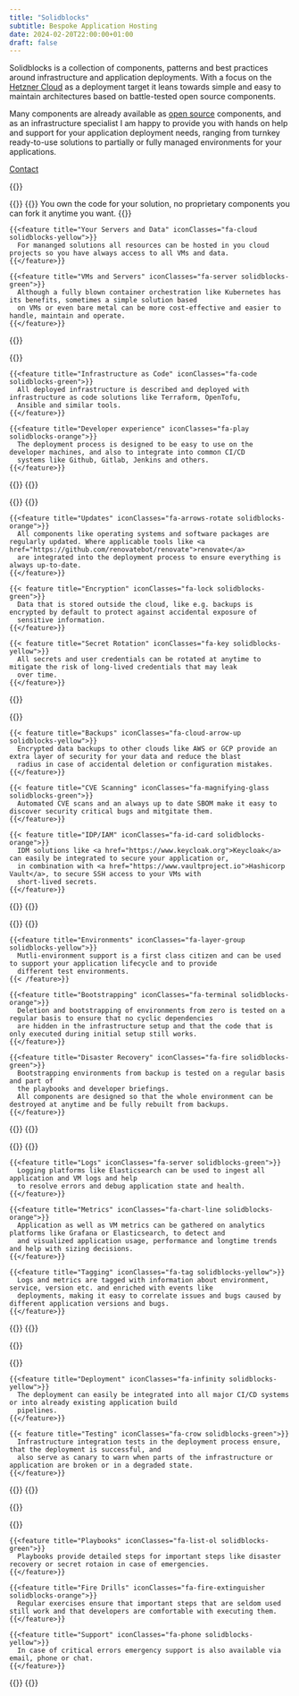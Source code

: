 ```yaml
---
title: "Solidblocks"
subtitle: Bespoke Application Hosting
date: 2024-02-20T22:00:00+01:00
draft: false
---
```


<script>var LHC_API = LHC_API||{};
LHC_API.args = {mode:'widget',lhc_base_url:'https://solidblocks.livehelperchat.com/',wheight:450,wwidth:350,pheight:520,pwidth:500,domain:'solidblocks.de',fresh:true,leaveamessage:true,department:["1"],check_messages:false,proactive:false,lang:'eng/'};
(function() {
var po = document.createElement('script'); po.type = 'text/javascript'; po.setAttribute('crossorigin','anonymous'); po.async = true;
var date = new Date();po.src = 'https://solidblocks.livehelperchat.com/design/defaulttheme/js/widgetv2/index.js?'+(""+date.getFullYear() + date.getMonth() + date.getDate());
var s = document.getElementsByTagName('script')[0]; s.parentNode.insertBefore(po, s);
})();
</script>

<div class="container">
  
  Solidblocks is a collection of components, patterns and best practices around infrastructure and application deployments.
  With a focus on the [Hetzner Cloud](https://cloud.hetzner.com) as a deployment target it leans towards simple and easy
  to maintain architectures based on battle-tested open source components.

  Many components are already available as [open source](https://github.com/pellepelster/solidblocks) components, and as an
  infrastructure specialist I am happy to provide you with hands on help and support for your application deployment
  needs, ranging from turnkey ready-to-use solutions to partially or fully managed environments for your applications.
  
  <div class="container d-flex justify-content-center py-4">
      <a href="/contact/" class="btn btn-lg col-4 my-3 btn-primary align-self-center">
          <i class="fas fa-mail-bulk"></i>
          Contact
      </a>
  </div>

</div>

<div class="feature-divider"></div>

{{<feature-container title="Simplicity">}}

{{<feature-row>}}
    {{<feature title="Your code" iconClasses="fa-code-branch solidblocks-orange">}}
      You own the code for your solution, no proprietary components you can fork it anytime you want.
    {{</feature>}}
    
    {{<feature title="Your Servers and Data" iconClasses="fa-cloud solidblocks-yellow">}}
      For mananged solutions all resources can be hosted in you cloud projects so you have always access to all VMs and data.
    {{</feature>}}

    {{<feature title="VMs and Servers" iconClasses="fa-server solidblocks-green">}}
      Although a fully blown container orchestration like Kubernetes has its benefits, sometimes a simple solution based 
      on VMs or even bare metal can be more cost-effective and easier to handle, maintain and operate.
    {{</feature>}}


  {{</feature-row>}}

  {{<feature-row>}}

    {{<feature title="Infrastructure as Code" iconClasses="fa-code solidblocks-green">}}
      All deployed infrastructure is described and deployed with infrastructure as code solutions like Terraform, OpenTofu,
      Ansible and similar tools.   
    {{</feature>}}
    
    {{<feature title="Developer experience" iconClasses="fa-play solidblocks-orange">}}
      The deployment process is designed to be easy to use on the developer machines, and also to integrate into common CI/CD
      systems like Github, Gitlab, Jenkins and others.  
    {{</feature>}}

  {{</feature-row>}}
{{</feature-container>}}

<div class="feature-divider"></div>

{{<feature-container title="Security & Data Safety">}}
  {{<feature-row>}}
    
    {{<feature title="Updates" iconClasses="fa-arrows-rotate solidblocks-orange">}}
      All components like operating systems and software packages are regularly updated. Where applicable tools like <a href="https://github.com/renovatebot/renovate">renovate</a>
      are integrated into the deployment process to ensure everything is always up-to-date.  
    {{</feature>}}
    
    {{< feature title="Encryption" iconClasses="fa-lock solidblocks-green">}}
      Data that is stored outside the cloud, like e.g. backups is encrypted by default to protect against accidental exposure of
      sensitive information.
    {{</feature>}}
    
    {{< feature title="Secret Rotation" iconClasses="fa-key solidblocks-yellow">}}
      All secrets and user credentials can be rotated at anytime to mitigate the risk of long-lived credentials that may leak
      over time.
    {{</feature>}}
    
  {{</feature-row>}}

  {{<feature-row>}}

    {{< feature title="Backups" iconClasses="fa-cloud-arrow-up solidblocks-yellow">}}
      Encrypted data backups to other clouds like AWS or GCP provide an extra layer of security for your data and reduce the blast 
      radius in case of accidental deletion or configuration mistakes. 
    {{</feature>}}

    {{< feature title="CVE Scanning" iconClasses="fa-magnifying-glass solidblocks-green">}}
      Automated CVE scans and an always up to date SBOM make it easy to discover security critical bugs and mitgitate them.
    {{</feature>}}

    {{< feature title="IDP/IAM" iconClasses="fa-id-card solidblocks-orange">}}
      IDM solutions like <a href="https://www.keycloak.org">Keycloak</a> can easily be integrated to secure your application or, 
      in combination with <a href="https://www.vaultproject.io">Hashicorp Vault</a>, to secure SSH access to your VMs with 
      short-lived secrets.
    {{</feature>}}
    
  {{</feature-row>}}
{{</feature-container>}}

<div class="feature-divider"></div>

{{<feature-container title="Deployment lifecycle" >}}
  {{<feature-row>}}

    {{<feature title="Environments" iconClasses="fa-layer-group solidblocks-yellow">}}
      Mutli-environment support is a first class citizen and can be used to support your application lifecycle and to provide
      different test environments.
    {{< /feature>}}
    
    {{<feature title="Bootstrapping" iconClasses="fa-terminal solidblocks-orange">}}
      Deletion and bootstrapping of environments from zero is tested on a regular basis to ensure that no cyclic dependencies
      are hidden in the infrastructure setup and that the code that is only executed during initial setup still works.
    {{</feature>}}
    
    {{<feature title="Disaster Recovery" iconClasses="fa-fire solidblocks-green">}}
      Bootstrapping environments from backup is tested on a regular basis and part of
      the playbooks and developer briefings. 
      All components are designed so that the whole environment can be destroyed at anytime and be fully rebuilt from backups.
    {{</feature>}}

  {{</feature-row>}}
{{</feature-container >}}

<div class="feature-divider"></div>

{{<feature-container title="Logging and Monitoring" >}}
  {{<feature-row>}}

    {{<feature title="Logs" iconClasses="fa-server solidblocks-green">}}
      Logging platforms like Elasticsearch can be used to ingest all application and VM logs and help
      to resolve errors and debug application state and health.
    {{</feature>}}

    {{<feature title="Metrics" iconClasses="fa-chart-line solidblocks-orange">}}
      Application as well as VM metrics can be gathered on analytics platforms like Grafana or Elasticsearch, to detect and
      and visualized application usage, performance and longtime trends and help with sizing decisions.
    {{</feature>}}

    {{<feature title="Tagging" iconClasses="fa-tag solidblocks-yellow">}}
      Logs and metrics are tagged with information about environment, service, version etc. and enriched with events like
      deployments, making it easy to correlate issues and bugs caused by different application versions and bugs.
    {{</feature>}}

  {{</feature-row>}}
{{</feature-container>}}

<div class="feature-divider"></div>

{{<feature-container title="CI/CD" >}}

  {{<feature-row>}}

    {{<feature title="Deployment" iconClasses="fa-infinity solidblocks-yellow">}}
      The deployment can easily be integrated into all major CI/CD systems or into already existing application build
      pipelines.
    {{</feature>}}

    {{< feature title="Testing" iconClasses="fa-crow solidblocks-green">}}
      Infrastructure integration tests in the deployment process ensure, that the deployment is successful, and
      also serve as canary to warn when parts of the infrastructure or application are broken or in a degraded state.
    {{</feature>}}

  {{</feature-row>}}
{{</feature-container>}}

<div class="feature-divider"></div>

{{<feature-container title="Documentation & Support" >}}

  {{<feature-row>}}

    {{<feature title="Playbooks" iconClasses="fa-list-ol solidblocks-green">}}
      Playbooks provide detailed steps for important steps like disaster recovery or secret rotaion in case of emergencies.
    {{</feature>}}

    {{<feature title="Fire Drills" iconClasses="fa-fire-extinguisher solidblocks-orange">}}
      Regular exercises ensure that important steps that are seldom used still work and that developers are comfortable with executing them.
    {{</feature>}}

    {{<feature title="Support" iconClasses="fa-phone solidblocks-yellow">}}
      In case of critical errors emergency support is also available via email, phone or chat.
    {{</feature>}}

  {{</feature-row>}}
{{</feature-container>}}
